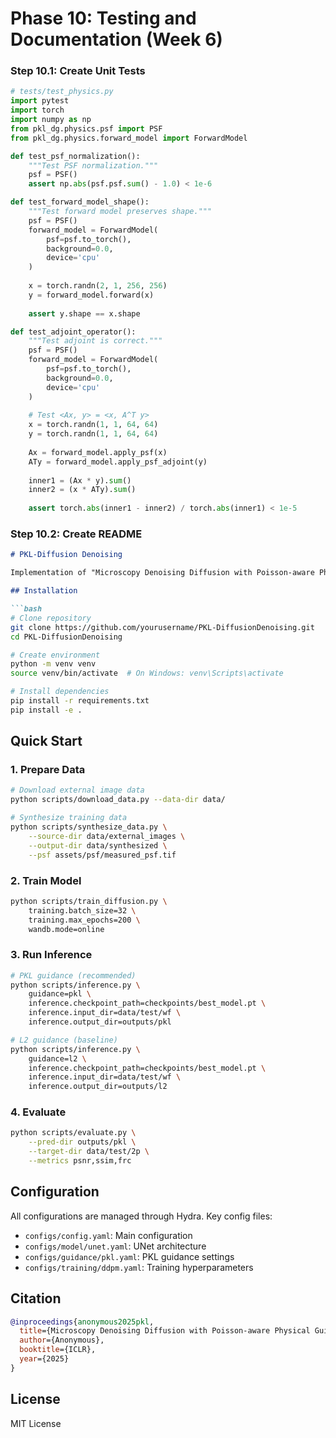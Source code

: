 # Phase 10: Testing and Documentation (Week 6)

### Step 10.1: Create Unit Tests
```python
# tests/test_physics.py
import pytest
import torch
import numpy as np
from pkl_dg.physics.psf import PSF
from pkl_dg.physics.forward_model import ForwardModel

def test_psf_normalization():
    """Test PSF normalization."""
    psf = PSF()
    assert np.abs(psf.psf.sum() - 1.0) < 1e-6

def test_forward_model_shape():
    """Test forward model preserves shape."""
    psf = PSF()
    forward_model = ForwardModel(
        psf=psf.to_torch(),
        background=0.0,
        device='cpu'
    )
    
    x = torch.randn(2, 1, 256, 256)
    y = forward_model.forward(x)
    
    assert y.shape == x.shape

def test_adjoint_operator():
    """Test adjoint is correct."""
    psf = PSF()
    forward_model = ForwardModel(
        psf=psf.to_torch(),
        background=0.0,
        device='cpu'
    )
    
    # Test <Ax, y> = <x, A^T y>
    x = torch.randn(1, 1, 64, 64)
    y = torch.randn(1, 1, 64, 64)
    
    Ax = forward_model.apply_psf(x)
    ATy = forward_model.apply_psf_adjoint(y)
    
    inner1 = (Ax * y).sum()
    inner2 = (x * ATy).sum()
    
    assert torch.abs(inner1 - inner2) / torch.abs(inner1) < 1e-5
```

### Step 10.2: Create README
```markdown
# PKL-Diffusion Denoising

Implementation of "Microscopy Denoising Diffusion with Poisson-aware Physical Guidance" (ICLR 2025).

## Installation

```bash
# Clone repository
git clone https://github.com/yourusername/PKL-DiffusionDenoising.git
cd PKL-DiffusionDenoising

# Create environment
python -m venv venv
source venv/bin/activate  # On Windows: venv\Scripts\activate

# Install dependencies
pip install -r requirements.txt
pip install -e .
```

## Quick Start

### 1. Prepare Data

```bash
# Download external image data
python scripts/download_data.py --data-dir data/

# Synthesize training data
python scripts/synthesize_data.py \
    --source-dir data/external_images \
    --output-dir data/synthesized \
    --psf assets/psf/measured_psf.tif
```

### 2. Train Model

```bash
python scripts/train_diffusion.py \
    training.batch_size=32 \
    training.max_epochs=200 \
    wandb.mode=online
```

### 3. Run Inference

```bash
# PKL guidance (recommended)
python scripts/inference.py \
    guidance=pkl \
    inference.checkpoint_path=checkpoints/best_model.pt \
    inference.input_dir=data/test/wf \
    inference.output_dir=outputs/pkl

# L2 guidance (baseline)
python scripts/inference.py \
    guidance=l2 \
    inference.checkpoint_path=checkpoints/best_model.pt \
    inference.input_dir=data/test/wf \
    inference.output_dir=outputs/l2
```

### 4. Evaluate

```bash
python scripts/evaluate.py \
    --pred-dir outputs/pkl \
    --target-dir data/test/2p \
    --metrics psnr,ssim,frc
```

## Configuration

All configurations are managed through Hydra. Key config files:

- `configs/config.yaml`: Main configuration
- `configs/model/unet.yaml`: UNet architecture
- `configs/guidance/pkl.yaml`: PKL guidance settings
- `configs/training/ddpm.yaml`: Training hyperparameters

## Citation

```bibtex
@inproceedings{anonymous2025pkl,
  title={Microscopy Denoising Diffusion with Poisson-aware Physical Guidance},
  author={Anonymous},
  booktitle={ICLR},
  year={2025}
}
```

## License

MIT License
```
